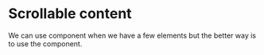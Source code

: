 # Scrollable content

We can use <ScrollView> component when we have a few elements but the better way is to use the <FlatList> component.